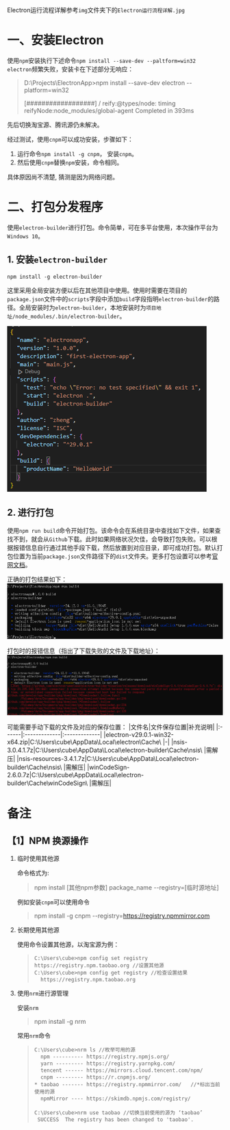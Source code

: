 Electron运行流程详解参考`img`文件夹下的`Electron运行流程详解.jpg`

# 一、安装Electron
使用`npm`安装执行下述命令`npm install --save-dev --paltform=win32 electron`频繁失败，安装卡在下述部分无响应：

> D:\Projects\ElectronApp>npm install --save-dev electron --platform=win32
>
> [##################] / reify:@types/node: timing reifyNode:node_modules/global-agent Completed in 393ms

先后切换淘宝源、腾讯源仍未解决。

经过测试，使用`cnpm`可以成功安装，步骤如下：
1. 运行命令`npm install -g cnpm`， 安装`cnpm`。
2. 然后使用`cnpm`替换`npm`安装，命令相同。

具体原因尚不清楚, 猜测是因为网络问题。

# 二、打包分发程序

使用`electron-builder`进行打包。命令简单，可在多平台使用，本次操作平台为`Windows 10`。

## 1. 安装`electron-builder`

```
npm install -g electron-builder
```
这里采用全局安装方便以后在其他项目中使用。使用时需要在项目的`package.json`文件中的`scripts`字段中添加`build`字段指明`electron-builder`的路径。全局安装时为`electron-builder`，本地安装时为`项目地址/node_modules/.bin/electron-builder`。

![Electron-builder修改后的package.json文件](./imgs/Electron-builder修改后的package.json文件.png)

## 2. 进行打包
使用`npm run build`命令开始打包。该命令会在系统目录中查找如下文件，如果查找不到，就会从`Github`下载。此时如果网络状况欠佳，会导致打包失败。可以根据报错信息自行通过其他手段下载，然后放置到对应目录，即可成功打包。默认打包位置为当前`package.json`文件路径下的`dist`文件夹。更多打包设置可以参考[官网文档](https://www.electron.build/#/)。

正确的打包结果如下：
![正确的打包结果(正确的打包结果.png)](./imgs/正确的打包结果.png)

打包时的报错信息（指出了下载失败的文件及下载地址）：
![错误的打包结果(错误的打包结果.png)](./imgs/错误的打包结果.png)

可能需要手动下载的文件及对应的保存位置：
|文件名|文件保存位置|补充说明|
|:------|:-------------|:-------------|
|electron-v29.0.1-win32-x64.zip|C:\Users\cube\AppData\Local\electron\Cache\ |-|
|nsis-3.0.4.1.7z|C:\Users\cube\AppData\Local\electron-builder\Cache\nsis\ |需解压|
|nsis-resources-3.4.1.7z|C:\Users\cube\AppData\Local\electron-builder\Cache\nsis\ |需解压|
|winCodeSign-2.6.0.7z|C:\Users\cube\AppData\Local\electron-builder\Cache\winCodeSign\ |需解压|



# 备注
## 【1】NPM 换源操作
1. 临时使用其他源
    
    命令格式为: 
    > npm install [其他npm参数] package_name --registry=[临时源地址]
    
    例如安装`cnpm`可以使用命令 
    >npm install -g cnpm --registry=https://registry.npmmirror.com

2. 长期使用其他源
    
    使用命令设置其他源，以淘宝源为例：
    > ```
    > C:\Users\cube>npm config set registry https://registry.npm.taobao.org //设置其他源
    > C:\Users\cube>npm config get registry //检查设置结果
    >   https://registry.npm.taobao.org
    > ```

3. 使用`nrm`进行源管理
    
    安装`nrm`
    > npm install -g nrm

    常用`nrm`命令
    > ```
    > C:\Users\cube>nrm ls //枚举可用的源
    >   npm ---------- https://registry.npmjs.org/
    >   yarn --------- https://registry.yarnpkg.com/
    >   tencent ------ https://mirrors.cloud.tencent.com/npm/
    >   cnpm --------- https://r.cnpmjs.org/
    > * taobao ------- https://registry.npmmirror.com/   //*标出当前使用的源
    >   npmMirror ---- https://skimdb.npmjs.com/registry/
    > 
    > C:\Users\cube>nrm use taobao //切换当前使用的源为 ‘taobao’
    >  SUCCESS  The registry has been changed to 'taobao'.
    > ```




